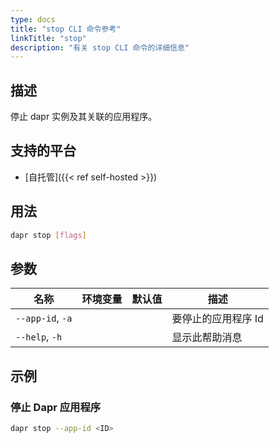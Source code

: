 ```yaml
---
type: docs
title: "stop CLI 命令参考"
linkTitle: "stop"
description: "有关 stop CLI 命令的详细信息"
---
```


## 描述

停止 dapr 实例及其关联的应用程序。

## 支持的平台

- [自托管]({{< ref self-hosted >}})

## 用法

```bash
dapr stop [flags]
```

## 参数

| 名称               | 环境变量 | 默认值 | 描述          |
| ---------------- | ---- | --- | ----------- |
| `--app-id`, `-a` |      |     | 要停止的应用程序 Id |
| `--help`, `-h`   |      |     | 显示此帮助消息     |

## 示例

### 停止 Dapr 应用程序
```bash
dapr stop --app-id <ID>
```
